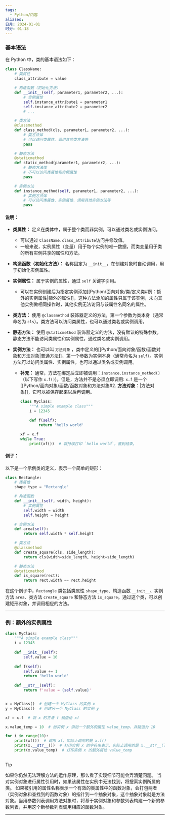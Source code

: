 ```yaml
---
tags:
  - Python/内容
aliases: 
日月: 2024-01-01
时分: 01:18
---
```

### 基本语法

在 Python 中，类的基本语法如下：

```python
class ClassName:
    # 类属性
    class_attribute = value

    # 构造函数（初始化方法）
    def __init__(self, parameter1, parameter2, ...):
        # 实例属性
        self.instance_attribute1 = parameter1
        self.instance_attribute2 = parameter2
        # ...

    # 类方法
    @classmethod
    def class_method(cls, parameter1, parameter2, ...):
        # 类方法体
        # 可以访问类属性、调用其他类方法等
        pass

    # 静态方法
    @staticmethod
    def static_method(parameter1, parameter2, ...):
        # 静态方法体
        # 不可以访问类属性和实例属性
        pass

    # 实例方法
    def instance_method(self, parameter1, parameter2, ...):
        # 实例方法体
        # 可以访问类属性、实例属性、调用其他实例方法等
        pass
```

#### 说明：

- **类属性：** 定义在类体中，属于整个类而非实例。可以通过类名或实例访问。
	- 可以通过 `ClassName.class_attribute`访问并修改值。
	- 一般来说，实例属性（变量）用于每个实例的唯一数据，而类变量用于类的所有实例共享的属性和方法。
  
- **构造函数（初始化方法）：** 名称固定为 `__init__`，在创建对象时自动调用，用于初始化实例属性。

- **实例属性：** 属于实例的属性，通过 `self` 关键字引用。
	- 可以在实例创建后为指定实例添加[[Python/面向对象/类/定义类#例：额外的实例属性|额外的属性]]，这种方法添加的属性只属于该实例，未向其他实例做相同操作时，其他实例无法访问与该属性名同名的属性。

- **类方法：** 使用 `@classmethod` 装饰器定义的方法，第一个参数为类本身（通常命名为 `cls`）。类方法可以访问类属性，也可以通过类名或实例调用。

- **静态方法：** 使用 `@staticmethod` 装饰器定义的方法，没有默认的特殊参数。静态方法不能访问类属性和实例属性，通过类名或实例调用。

- **实例方法：** 也可以叫 `方法对象` ，类中定义的[[Python/面向对象/函数/函数对象和方法对象|普通方法]]，第一个参数为实例本身（通常命名为 `self`）。实例方法可以访问类属性、实例属性，也可以通过类名或实例调用。
	- **补充：** 通常，方法在绑定后立即被调用：`instance.instance_method()`（以下写作 `x.f()`)。但是，方法并不是必须立即调用: `x.f` 是一个[[Python/面向对象/函数/函数对象和方法对象#2. **方法对象**：|方法对象]]，它可以被保存起来以后再调用。
		```python
		class MyClass:
		    """A simple example class"""
		    i = 12345

		    def f(self):
		        return 'hello world'
		
		xf = x.f
		while True:
			print(xf())  # 将持续打印 `hello world`，直到结束。
		```

#### 例子：

以下是一个示例类的定义，表示一个简单的矩形：

```python
class Rectangle:
    # 类属性
    shape_type = "Rectangle"

    # 构造函数
    def __init__(self, width, height):
        # 实例属性
        self.width = width
        self.height = height

    # 实例方法
    def area(self):
        return self.width * self.height

    # 类方法
    @classmethod
    def create_square(cls, side_length):
        return cls(width=side_length, height=side_length)

    # 静态方法
    @staticmethod
    def is_square(rect):
        return rect.width == rect.height
```

在这个例子中，`Rectangle` 类包括类属性 `shape_type`、构造函数 `__init__`、实例方法 `area`、类方法 `create_square` 和静态方法 `is_square`。通过这个类，可以创建矩形对象，并调用相应的方法。

---
### 例：额外的实例属性
```python
class MyClass:  
	"""A simple example class"""  
	i = 12345  
  
	def __init__(self):  
		self.value = 10  
  
	def f(self):  
		self.value += 1  
		return 'hello world'  
  
	def __str__(self):  
		return f'value = {self.value}'


x = MyClass()  # 创建一个 MyClass 的实例 x
y = MyClass()  # 创建另一个 MyClass 的实例 y

xf = x.f  # 将 x 的方法 f 赋值给 xf

x.value_temp = 10  # 给实例 x 添加一个额外的属性 value_temp，并赋值为 10

for i in range(10):
	print(xf())  # 调用 xf，实际上调用的是 x.f()
	print(x.__str__())  # 打印实例 x 的字符串表示，实际上调用的是 x.__str__()
	print(x.value_temp)  # 打印实例 x 的额外属性 value_temp
		
```

>[!tip]
>如果你仍然无法理解方法的运作原理，那么看了实现细节可能会弄清楚问题。
>当对实例对象进行属性引用时，如果该属性在实例中无法找到，将搜索实例所属的类。
>如果被引用的属性名称表示一个有效的类属性中的函数对象，会打包两者（实例对象和查找到的函数对象）的指针到一个抽象对象，这个抽象对象就是方法对象。当用参数列表调用方法对象时，将基于实例对象和参数列表构建一个新的参数列表，并用这个新参数列表调用相应的函数对象。

---
